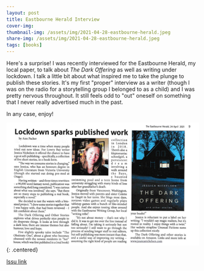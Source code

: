 ```yaml
---
layout: post
title: Eastbourne Herald Interview
cover-img:
thumbnail-img: /assets/img/2021-04-28-eastbourne-herald.jpeg
share-img: /assets/img/2021-04-28-eastbourne-herald.jpeg
tags: [books]
---
```


Here's a surprise! I was recently interviewed for the Eastbourne Herald, my
local paper, to talk about _The Dark Offering_ as well as writing under
lockdown. I talk a little bit about what inspired me to take the plunge to
publish these stories. It's my first "proper" interview as a writer (though I
was on the radio for a storytelling group I belonged to as a child) and I was
pretty nervous throughout. It still feels odd to "out" oneself on something that
I never really advertised much in the past.

In any case, enjoy!

![Jessica Nickelsen interview at the Eastbourne Herald ](/images/2021-04-28-eastbourne-herald.jpeg){: .centered}

[Issu link](https://issuu.com/theeastbourneherald/docs/print_20_page_april_2021__)
